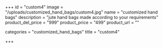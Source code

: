 +++
id = "custom4"
image = "/uploads/customized_hand_bags/custom4.jpg"
name = "customized hand bags"
description = "jute hand bags made according to your requirements"
product_del_price = "999"
product_price = "499"
product_url = ""

categories = "customized_hand_bags"
title = "custom4"

+++
